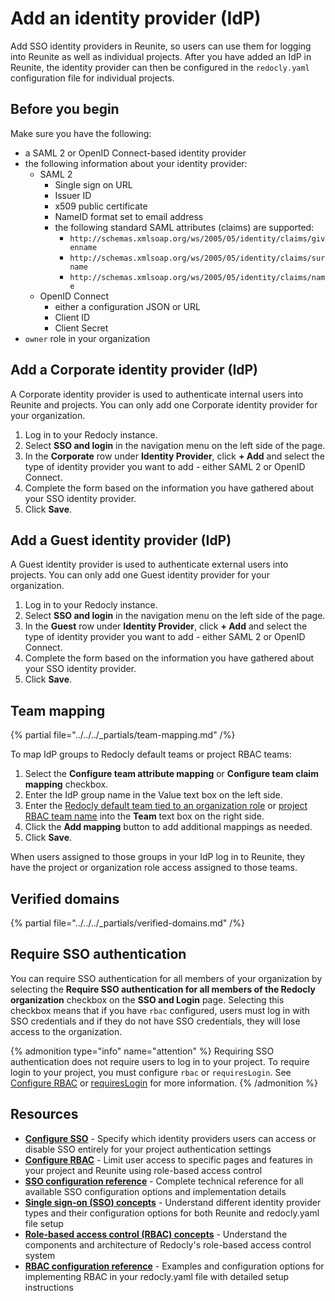 # Add an identity provider (IdP)

Add SSO identity providers in Reunite, so users can use them for logging into Reunite as well as individual projects.
After you have added an IdP in Reunite, the identity provider can then be configured in the `redocly.yaml` configuration file for individual projects.

## Before you begin

Make sure you have the following:

- a SAML 2 or OpenID Connect-based identity provider
- the following information about your identity provider:
  - SAML 2
    - Single sign on URL
    - Issuer ID
    - x509 public certificate
    - NameID format set to email address
    - the following standard SAML attributes (claims) are supported:
      - `http://schemas.xmlsoap.org/ws/2005/05/identity/claims/givenname`
      - `http://schemas.xmlsoap.org/ws/2005/05/identity/claims/surname`
      - `http://schemas.xmlsoap.org/ws/2005/05/identity/claims/name`
  - OpenID Connect
    - either a configuration JSON or URL
    - Client ID
    - Client Secret
- `owner` role in your organization

## Add a Corporate identity provider (IdP)

A Corporate identity provider is used to authenticate internal users into Reunite and projects.
You can only add one Corporate identity provider for your organization.

1. Log in to your Redocly instance.
2. Select **SSO and login** in the navigation menu on the left side of the page.
3. In the **Corporate** row under **Identity Provider**, click **+ Add** and select the type of identity provider you want to add - either SAML 2 or OpenID Connect.
4. Complete the form based on the information you have gathered about your SSO identity provider.
5. Click **Save**.

## Add a Guest identity provider (IdP)

A Guest identity provider is used to authenticate external users into projects.
You can only add one Guest identity provider for your organization.

1. Log in to your Redocly instance.
2. Select **SSO and login** in the navigation menu on the left side of the page.
3. In the **Guest** row under **Identity Provider**, click **+ Add** and select the type of identity provider you want to add - either SAML 2 or OpenID Connect.
4. Complete the form based on the information you have gathered about your SSO identity provider.
5. Click **Save**.


## Team mapping

{% partial file="../../../_partials/team-mapping.md" /%}

To map IdP groups to Redocly default teams or project RBAC teams:

1. Select the **Configure team attribute mapping** or **Configure team claim mapping** checkbox.
1. Enter the IdP group name in the Value text box on the left side.
2. Enter the [Redocly default team tied to an organization role](../teams.md#team-mapping) or [project RBAC team name](../../../access/index.md#assign-roles-to-specified-teams) into the **Team** text box on the right side.
3. Click the **Add mapping** button to add additional mappings as needed.
4. Click **Save**.

When users assigned to those groups in your IdP log in to Reunite, they have the project or organization role access assigned to those teams.

## Verified domains

{% partial file="../../../_partials/verified-domains.md" /%}

## Require SSO authentication

You can require SSO authentication for all members of your organization by selecting the **Require SSO authentication for all members of the Redocly organization** checkbox on the **SSO and Login** page.
Selecting this checkbox means that if you have `rbac` configured, users must log in with SSO credentials and if they do not have SSO credentials, they will lose access to the organization.

{% admonition type="info" name="attention" %}
Requiring SSO authentication does not require users to log in to your project.
To require login to your project, you must configure `rbac` or `requiresLogin`.
See [Configure RBAC](../../../access/index.md) or [requiresLogin](../../../config/requires-login.md) for more information.
{% /admonition %}

## Resources

- **[Configure SSO](./configure-sso.md)** - Specify which identity providers users can access or disable SSO entirely for your project authentication settings
- **[Configure RBAC](../../../access/index.md)** - Limit user access to specific pages and features in your project and Reunite using role-based access control
- **[SSO configuration reference](../../../config/sso.md)** - Complete technical reference for all available SSO configuration options and implementation details
- **[Single sign-on (SSO) concepts](./sso.md)** - Understand different identity provider types and their configuration options for both Reunite and redocly.yaml file setup
- **[Role-based access control (RBAC) concepts](../../../access/rbac.md)** - Understand the components and architecture of Redocly's role-based access control system
- **[RBAC configuration reference](../../../config/rbac.md)** - Examples and configuration options for implementing RBAC in your redocly.yaml file with detailed setup instructions
